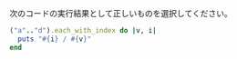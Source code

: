 次のコードの実行結果として正しいものを選択してください。

```ruby
("a".."d").each_with_index do |v, i|
  puts "#{i} / #{v}"
end
```